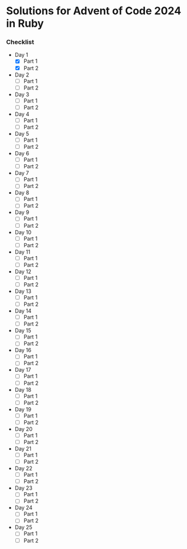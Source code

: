 # Solutions for Advent of Code 2024 in Ruby
### Checklist
- Day 1
  - [x] Part 1
  - [x] Part 2
- Day 2
    - [ ] Part 1
    - [ ] Part 2
- Day 3
    - [ ] Part 1
    - [ ] Part 2
- Day 4
    - [ ] Part 1
    - [ ] Part 2
- Day 5
    - [ ] Part 1
    - [ ] Part 2
- Day 6
    - [ ] Part 1
    - [ ] Part 2
- Day 7
    - [ ] Part 1
    - [ ] Part 2
- Day 8
    - [ ] Part 1
    - [ ] Part 2
- Day 9
    - [ ] Part 1
    - [ ] Part 2
- Day 10
    - [ ] Part 1
    - [ ] Part 2
- Day 11
    - [ ] Part 1
    - [ ] Part 2
- Day 12
    - [ ] Part 1
    - [ ] Part 2
- Day 13
    - [ ] Part 1
    - [ ] Part 2
- Day 14
    - [ ] Part 1
    - [ ] Part 2
- Day 15
    - [ ] Part 1
    - [ ] Part 2
- Day 16
    - [ ] Part 1
    - [ ] Part 2
- Day 17
    - [ ] Part 1
    - [ ] Part 2
- Day 18
    - [ ] Part 1
    - [ ] Part 2
- Day 19
    - [ ] Part 1
    - [ ] Part 2
- Day 20
    - [ ] Part 1
    - [ ] Part 2
- Day 21
    - [ ] Part 1
    - [ ] Part 2
- Day 22
    - [ ] Part 1
    - [ ] Part 2
- Day 23
    - [ ] Part 1
    - [ ] Part 2
- Day 24
    - [ ] Part 1
    - [ ] Part 2
- Day 25
    - [ ] Part 1
    - [ ] Part 2
